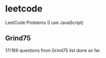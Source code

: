 # leetcode

LeetCode Problems (I use JavaScript)

## Grind75

17/169 questions from Grind75 list done so far.

